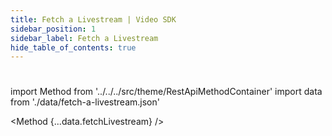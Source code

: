 ```yaml
---
title: Fetch a Livestream | Video SDK
sidebar_position: 1
sidebar_label: Fetch a Livestream
hide_table_of_contents: true
---
```


#

import Method from '../../../src/theme/RestApiMethodContainer'
import data from './data/fetch-a-livestream.json'

<Method
{...data.fetchLivestream}
/>
